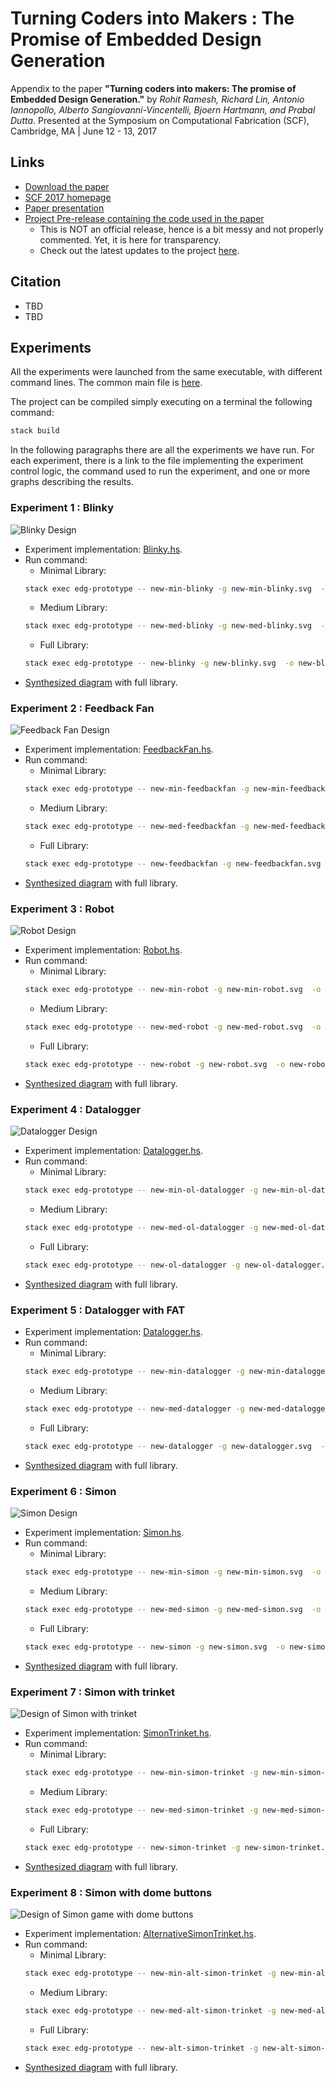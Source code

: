 # Turning Coders into Makers : The Promise of Embedded Design Generation #

Appendix to the paper **"Turning coders into makers: The promise of Embedded Design Generation."** by *Rohit Ramesh, Richard Lin, Antonio Iannopollo, Alberto Sangiovanni-Vincentelli, Bjoern Hartmann, and Prabal Dutta*.
Presented at the Symposium on Computational Fabrication (SCF), Cambridge, MA | June 12 - 13, 2017


## Links ##

  - [Download the paper](https://github.com/lab11/edg-sat-prototype/blob/master/appendix/Ramesh-et-al_EDG.pdf)
  - [SCF 2017 homepage](http://scf.acm.org/)
  - [Paper presentation](http://scf.acm.org/)
  - [Project Pre-release containing the code used in the paper](https://github.com/lab11/edg-sat-prototype/releases/tag/SCF2017)
      - This is NOT an official release, hence is a bit messy and not properly commented. Yet, it is here for transparency.
      - Check out the latest updates to the project [here](https://github.com/lab11/edg-sat-prototype).

## Citation ##

  - TBD <Bibtex>
  - TBD <ACM format>

## Experiments ##
All the experiments were launched from the same executable,
with different command lines.
The common main file is [here](https://github.com/lab11/edg-sat-prototype/blob/SCF2017/app/Main.hs).

The project can be compiled simply executing on a terminal the following command:
```bash
stack build
```

In the following paragraphs there are all the experiments we have run.
For each experiment, there is a link to the file implementing the experiment
control logic, the command used to run the experiment, and one or more graphs describing the results.


### Experiment 1 : Blinky ###

![Blinky Design](https://github.com/lab11/edg-sat-prototype/blob/master/appendix/images/blinky.jpg)

  - Experiment implementation: [Blinky.hs](https://github.com/lab11/edg-sat-prototype/blob/SCF2017/app/NewEncoding/Blinky.hs).
  - Run command:
    - Minimal Library:
    ```bash
    stack exec edg-prototype -- new-min-blinky -g new-min-blinky.svg  -o new-min-blinky.edg
    ```
    - Medium Library:
    ```bash
    stack exec edg-prototype -- new-med-blinky -g new-med-blinky.svg  -o new-med-blinky.edg
    ```
    - Full Library:
    ```bash
    stack exec edg-prototype -- new-blinky -g new-blinky.svg  -o new-blinky.edg
    ```
  - [Synthesized diagram](https://github.com/lab11/edg-sat-prototype/blob/master/appendix/images/new-blinky.svg) with full library.

### Experiment 2 : Feedback Fan ###

![Feedback Fan Design](https://github.com/lab11/edg-sat-prototype/blob/master/appendix/images/feedbackfan.jpg)

  - Experiment implementation: [FeedbackFan.hs](https://github.com/lab11/edg-sat-prototype/blob/SCF2017/app/NewEncoding/FeedbackFan.hs).
  - Run command:
    - Minimal Library:
    ```bash
    stack exec edg-prototype -- new-min-feedbackfan -g new-min-feedbackfan.svg  -o new-min-feedbackfan.edg
    ```
    - Medium Library:
    ```bash
    stack exec edg-prototype -- new-med-feedbackfan -g new-med-feedbackfan.svg  -o new-med-feedbackfan.edg
    ```
    - Full Library:
    ```bash
    stack exec edg-prototype -- new-feedbackfan -g new-feedbackfan.svg  -o new-feedbackfan.edg
    ```
  - [Synthesized diagram](https://github.com/lab11/edg-sat-prototype/blob/master/appendix/images/new-feedbackfan.svg) with full library.

### Experiment 3 : Robot ###

![Robot Design](https://github.com/lab11/edg-sat-prototype/blob/master/appendix/images/robot.jpg)

  - Experiment implementation: [Robot.hs](https://github.com/lab11/edg-sat-prototype/blob/SCF2017/app/NewEncoding/Robot.hs).
  - Run command:
    - Minimal Library:
    ```bash
    stack exec edg-prototype -- new-min-robot -g new-min-robot.svg  -o new-min-robot.edg
    ```
    - Medium Library:
    ```bash
    stack exec edg-prototype -- new-med-robot -g new-med-robot.svg  -o new-med-robot.edg
    ```
    - Full Library:
    ```bash
    stack exec edg-prototype -- new-robot -g new-robot.svg  -o new-robot.edg
    ```
  - [Synthesized diagram](https://github.com/lab11/edg-sat-prototype/blob/master/appendix/images/new-robot.svg) with full library.

### Experiment 4 : Datalogger ###

![Datalogger Design](https://github.com/lab11/edg-sat-prototype/blob/master/appendix/images/datalogger.jpg)

  - Experiment implementation: [Datalogger.hs](https://github.com/lab11/edg-sat-prototype/blob/SCF2017/app/NewEncoding/Datalogger.hs).
  - Run command:
    - Minimal Library:
    ```bash
    stack exec edg-prototype -- new-min-ol-datalogger -g new-min-ol-datalogger.svg  -o new-min-ol-datalogger.edg
    ```
    - Medium Library:
    ```bash
    stack exec edg-prototype -- new-med-ol-datalogger -g new-med-ol-datalogger.svg  -o new-med-ol-datalogger.edg
    ```
    - Full Library:
    ```bash
    stack exec edg-prototype -- new-ol-datalogger -g new-ol-datalogger.svg  -o new-ol-datalogger.edg
    ```
  - [Synthesized diagram](https://github.com/lab11/edg-sat-prototype/blob/master/appendix/images/new-ol-datalogger.svg) with full library.

### Experiment 5 : Datalogger with FAT ###

  - Experiment implementation: [Datalogger.hs](https://github.com/lab11/edg-sat-prototype/blob/SCF2017/app/NewEncoding/Datalogger.hs).
  - Run command:
    - Minimal Library:
    ```bash
    stack exec edg-prototype -- new-min-datalogger -g new-min-datalogger.svg  -o new-min-datalogger.edg
    ```
    - Medium Library:
    ```bash
    stack exec edg-prototype -- new-med-datalogger -g new-med-datalogger.svg  -o new-med-datalogger.edg
    ```
    - Full Library:
    ```bash
    stack exec edg-prototype -- new-datalogger -g new-datalogger.svg  -o new-datalogger.edg
    ```
  - [Synthesized diagram](https://github.com/lab11/edg-sat-prototype/blob/master/appendix/images/new-datalogger.svg) with full library.

### Experiment 6 : Simon ###

![Simon Design](https://github.com/lab11/edg-sat-prototype/blob/master/appendix/images/simon.jpg)

  - Experiment implementation: [Simon.hs](https://github.com/lab11/edg-sat-prototype/blob/SCF2017/app/NewEncoding/Simon.hs).
  - Run command:
    - Minimal Library:
    ```bash
    stack exec edg-prototype -- new-min-simon -g new-min-simon.svg  -o new-min-simon.edg
    ```
    - Medium Library:
    ```bash
    stack exec edg-prototype -- new-med-simon -g new-med-simon.svg  -o new-med-simon.edg
    ```
    - Full Library:
    ```bash
    stack exec edg-prototype -- new-simon -g new-simon.svg  -o new-simon.edg
    ```
  - [Synthesized diagram](https://github.com/lab11/edg-sat-prototype/blob/master/appendix/images/new-simon.svg) with full library.

### Experiment 7 : Simon with trinket ###

![Design of Simon with trinket](https://github.com/lab11/edg-sat-prototype/blob/master/appendix/images/simon_trinket.jpg)

  - Experiment implementation: [SimonTrinket.hs](https://github.com/lab11/edg-sat-prototype/blob/SCF2017/app/NewEncoding/SimonTrinket.hs).
  - Run command:
    - Minimal Library:
    ```bash
    stack exec edg-prototype -- new-min-simon-trinket -g new-min-simon-trinket.svg  -o new-min-simon-trinket.edg
    ```
    - Medium Library:
    ```bash
    stack exec edg-prototype -- new-med-simon-trinket -g new-med-simon-trinket.svg  -o new-med-simon-trinket.edg
    ```
    - Full Library:
    ```bash
    stack exec edg-prototype -- new-simon-trinket -g new-simon-trinket.svg  -o new-simon-trinket.edg
    ```
  - [Synthesized diagram](https://github.com/lab11/edg-sat-prototype/blob/master/appendix/images/new-simon-trinket.svg) with full library.

### Experiment 8 : Simon with dome buttons ###

![Design of Simon game with dome buttons](https://github.com/lab11/edg-sat-prototype/blob/master/appendix/images/simon_dome.jpg)

  - Experiment implementation: [AlternativeSimonTrinket.hs](https://github.com/lab11/edg-sat-prototype/blob/SCF2017/app/NewEncoding/AlternativeSimonTrinket.hs).
  - Run command:
    - Minimal Library:
    ```bash
    stack exec edg-prototype -- new-min-alt-simon-trinket -g new-min-alt-simon-trinket.svg  -o new-min-alt-simon-trinket.edg
    ```
    - Medium Library:
    ```bash
    stack exec edg-prototype -- new-med-alt-simon-trinket -g new-med-alt-simon-trinket.svg  -o new-med-alt-simon-trinket.edg
    ```
    - Full Library:
    ```bash
    stack exec edg-prototype -- new-alt-simon-trinket -g new-alt-simon-trinket.svg  -o new-alt-simon-trinket.edg
    ```
  - [Synthesized diagram](https://github.com/lab11/edg-sat-prototype/blob/master/appendix/images/new-alt-simon-trinket.svg) with full library.
